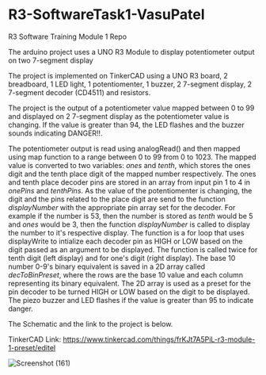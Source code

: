 # R3-SoftwareTask1-VasuPatel
R3 Software Training Module 1 Repo

The arduino project uses a UNO R3 Module to display potentiometer output on two 7-segment display

The project is implemented on TinkerCAD using a UNO R3 board, 2 breadboard, 1 LED light, 1 potentiomenter, 1 buzzer, 2 7-segment display, 2 7-segment decoder (CD4511) and resistors.

The project is the output of a potentiometer value mapped between 0 to 99 and displayed on 2 7-segment display as the potentiometer value is changing. If the value is greater than 94, the LED flashes and the buzzer sounds indicating DANGER!!.

The potentiometer output is read using analogRead() and then mapped using map function to a range between 0 to 99 from 0 to 1023. The mapped value is converted to two variables: *ones* and *tenth*, which stores the ones digit and the tenth place digit of the mapped number respectively. The ones and tenth place decoder pins are stored in an array from input pin 1 to 4 in *onePins* and *tenthPins*. As the value of the potentiomenter is changing, the digit and the pins related to the place digit are send to the function *displayNumber* with the appropriate pin array set for the decoder. For example if the number is 53, then the number is stored as *tenth* would be 5 and *ones* would be 3, then the function *displayNumber* is called to display the number to it's respective display. The function is a for loop that uses displayWrite to intialize each decoder pin as HIGH or LOW based on the digit passed as an argument to be displayed. The function is called twice for tenth digit (left display) and for one's digit (right display). The base 10 number 0-9's binary equivalent is saved in a 2D array called *decToBinPreset*, where the rows are the base 10 value and each column representing its binary equivalent. The 2D array is used as a preset for the pin decoder to be turned HIGH or LOW based on the digit to be displayed. The piezo buzzer and LED flashes if the value is greater than 95 to indicate danger. 

The Schematic and the link to the project is below. 

TinkerCAD Link: https://www.tinkercad.com/things/frKJt7A5PiL-r3-module-1-preset/editel

![Screenshot (161)](https://user-images.githubusercontent.com/83378929/136676823-01efdb2d-0285-445f-aa34-16a03d58cf66.png)
